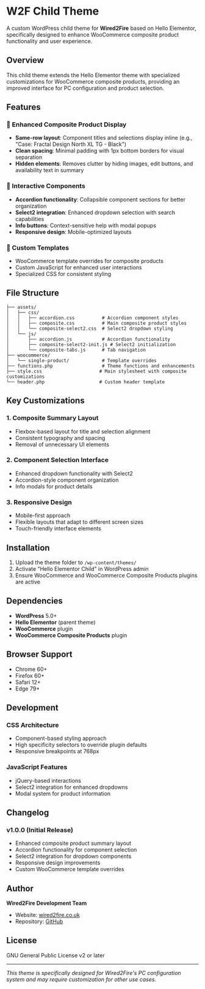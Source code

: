 # W2F Child Theme

A custom WordPress child theme for **Wired2Fire** based on Hello Elementor, specifically designed to enhance WooCommerce composite product functionality and user experience.

## Overview

This child theme extends the Hello Elementor theme with specialized customizations for WooCommerce composite products, providing an improved interface for PC configuration and product selection.

## Features

### 🎨 Enhanced Composite Product Display
- **Same-row layout**: Component titles and selections display inline (e.g., "Case: Fractal Design North XL TG - Black")
- **Clean spacing**: Minimal padding with 1px bottom borders for visual separation
- **Hidden elements**: Removes clutter by hiding images, edit buttons, and availability text in summary

### 🔧 Interactive Components
- **Accordion functionality**: Collapsible component sections for better organization
- **Select2 integration**: Enhanced dropdown selection with search capabilities
- **Info buttons**: Context-sensitive help with modal popups
- **Responsive design**: Mobile-optimized layouts

### 📁 Custom Templates
- WooCommerce template overrides for composite products
- Custom JavaScript for enhanced user interactions
- Specialized CSS for consistent styling

## File Structure

```
├── assets/
│   ├── css/
│   │   ├── accordion.css          # Accordion component styles
│   │   ├── composite.css          # Main composite product styles
│   │   └── composite-select2.css  # Select2 dropdown styling
│   └── js/
│       ├── accordion.js           # Accordion functionality
│       ├── composite-select2-init.js # Select2 initialization
│       └── composite-tabs.js      # Tab navigation
├── woocommerce/
│   └── single-product/            # Template overrides
├── functions.php                  # Theme functions and enhancements
├── style.css                     # Main stylesheet with composite customizations
└── header.php                    # Custom header template
```

## Key Customizations

### 1. Composite Summary Layout
- Flexbox-based layout for title and selection alignment
- Consistent typography and spacing
- Removal of unnecessary UI elements

### 2. Component Selection Interface
- Enhanced dropdown functionality with Select2
- Accordion-style component organization
- Info modals for product details

### 3. Responsive Design
- Mobile-first approach
- Flexible layouts that adapt to different screen sizes
- Touch-friendly interface elements

## Installation

1. Upload the theme folder to `/wp-content/themes/`
2. Activate "Hello Elementor Child" in WordPress admin
3. Ensure WooCommerce and WooCommerce Composite Products plugins are active

## Dependencies

- **WordPress** 5.0+
- **Hello Elementor** (parent theme)
- **WooCommerce** plugin
- **WooCommerce Composite Products** plugin

## Browser Support

- Chrome 60+
- Firefox 60+
- Safari 12+
- Edge 79+

## Development

### CSS Architecture
- Component-based styling approach
- High specificity selectors to override plugin defaults
- Responsive breakpoints at 768px

### JavaScript Features
- jQuery-based interactions
- Select2 integration for enhanced dropdowns
- Modal system for product information

## Changelog

### v1.0.0 (Initial Release)
- Enhanced composite product summary layout
- Accordion functionality for component selection
- Select2 integration for dropdown components
- Responsive design improvements
- Custom WooCommerce template overrides

## Author

**Wired2Fire Development Team**
- Website: [wired2fire.co.uk](https://wired2fire.co.uk)
- Repository: [GitHub](https://github.com/dancrook1/W2FChildTheme)

## License

GNU General Public License v2 or later

---

*This theme is specifically designed for Wired2Fire's PC configuration system and may require customization for other use cases.*